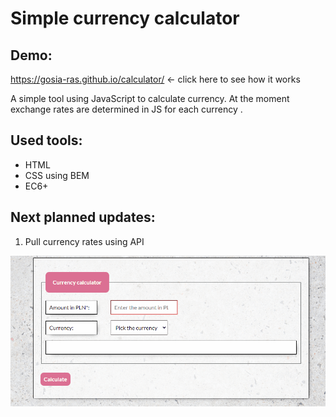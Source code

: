 # Simple currency calculator

## Demo: 
https://gosia-ras.github.io/calculator/ <- click here to see how it works

A simple tool using JavaScript to calculate currency. At the moment exchange rates are determined in JS for each currency . 

## Used tools:
- HTML
- CSS using BEM 
- EC6+

## Next planned updates: 
1. Pull currency rates using API

![Gif of an action performed on th calculator](https://raw.githubusercontent.com/Gosia-Ras/calculator/main/images/Animation.gif)
